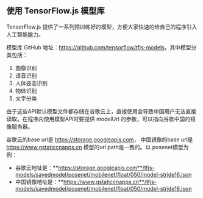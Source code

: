 ## 使用 TensorFlow.js 模型库

TensorFlow.js 提供了一系列预训练好的模型，方便大家快速的给自己的程序引入人工智能能力。

模型库 GitHub 地址：<https://github.com/tensorflow/tfjs-models>，其中模型分类包括：

1. 图像识别
1. 语音识别
1. 人体姿态识别
1. 物体识别
1. 文字分类

由于这些API默认模型文件都存储在谷歌云上，直接使用会导致中国用户无法直接读取。在程序内使用模型API时要提供 modelUrl 的参数，可以指向谷歌中国的镜像服务器。

谷歌云的base url是 <https://storage.googleapis.com>， 中国镜像的base url是 <https://www.gstaticcnapps.cn> 模型的url path是一致的。以 posenet模型为例：

- 谷歌云地址是：**https://storage.googleapis.com**/tfjs-models/savedmodel/posenet/mobilenet/float/050/model-stride16.json
- 中国镜像地址是：**https://www.gstaticcnapps.cn**/tfjs-models/savedmodel/posenet/mobilenet/float/050/model-stride16.json
